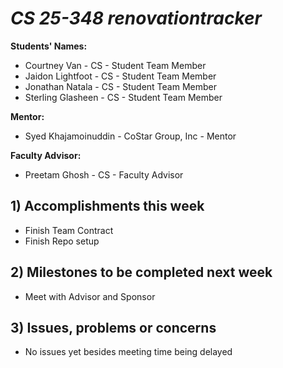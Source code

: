 # *CS 25-348 renovationtracker*

**Students' Names:**
- Courtney Van - CS - Student Team Member
- Jaidon Lightfoot - CS - Student Team Member
- Jonathan Natala - CS - Student Team Member
- Sterling Glasheen - CS - Student Team Member

**Mentor:**

- Syed Khajamoinuddin - CoStar Group, Inc - Mentor

**Faculty Advisor:**

- Preetam Ghosh - CS - Faculty Advisor

## 1) Accomplishments this week ##
   - Finish Team Contract
   - Finish Repo setup

## 2) Milestones to be completed next week ##
   - Meet with Advisor and Sponsor

## 3) Issues, problems or concerns ##
   - No issues yet besides meeting time being delayed
  
   


